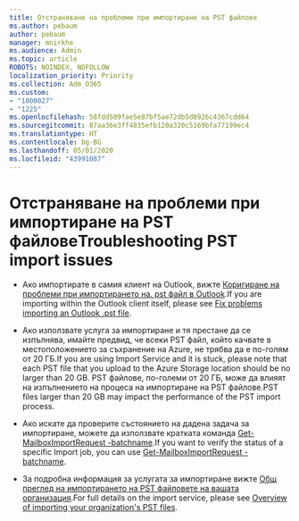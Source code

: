 ```yaml
---
title: Отстраняване на проблеми при импортиране на PST файлове
ms.author: pebaum
author: pebaum
manager: mnirkhe
ms.audience: Admin
ms.topic: article
ROBOTS: NOINDEX, NOFOLLOW
localization_priority: Priority
ms.collection: Adm_O365
ms.custom:
- "1800027"
- "1225"
ms.openlocfilehash: 58fdd509fae5e87bf5ae72db5d8926c4367cdd64
ms.sourcegitcommit: 87aa36e3ff4835efb120a320c5169bfa77199ec4
ms.translationtype: HT
ms.contentlocale: bg-BG
ms.lasthandoff: 05/01/2020
ms.locfileid: "43991087"
---
```

# <a name="troubleshooting-pst-import-issues"></a><span data-ttu-id="1c1fd-102">Отстраняване на проблеми при импортиране на PST файлове</span><span class="sxs-lookup"><span data-stu-id="1c1fd-102">Troubleshooting PST import issues</span></span>

- <span data-ttu-id="1c1fd-103">Ако импортирате в самия клиент на Outlook, вижте [Коригиране на проблеми при импортирането на. pst файл в Outlook](https://support.office.com/article/Fix-problems-importing-an-Outlook-pst-file-2d2e50dc-5c36-4ab2-ab50-f1be733b3d6e).</span><span class="sxs-lookup"><span data-stu-id="1c1fd-103">If you are importing within the Outlook client itself, please see [Fix problems importing an Outlook .pst file](https://support.office.com/article/Fix-problems-importing-an-Outlook-pst-file-2d2e50dc-5c36-4ab2-ab50-f1be733b3d6e).</span></span>

- <span data-ttu-id="1c1fd-104">Ако използвате услуга за импортиране и тя престане да се изпълнява, имайте предвид, че всеки PST файл, който качвате в местоположението за съхранение на Azure, не трябва да е по-голям от 20 ГБ.</span><span class="sxs-lookup"><span data-stu-id="1c1fd-104">If you are using Import Service and it is stuck, please note that each PST file that you upload to the Azure Storage location should be no larger than 20 GB.</span></span> <span data-ttu-id="1c1fd-105">PST файлове, по-големи от 20 ГБ, може да влияят на изпълнението на процеса на импортиране на PST файлове.</span><span class="sxs-lookup"><span data-stu-id="1c1fd-105">PST files larger than 20 GB may impact the performance of the PST import process.</span></span>

- <span data-ttu-id="1c1fd-106">Ако искате да проверите състоянието на дадена задача за импортиране, можете да използвате кратката команда [Get-MailboxImportRequest -batchname](https://docs.microsoft.com/powershell/module/exchange/mailboxes/get-mailboximportrequest).</span><span class="sxs-lookup"><span data-stu-id="1c1fd-106">If you want to verify the status of a specific Import job, you can use [Get-MailboxImportRequest -batchname](https://docs.microsoft.com/powershell/module/exchange/mailboxes/get-mailboximportrequest).</span></span>

- <span data-ttu-id="1c1fd-107">За подробна информация за услугата за импортиране вижте [Общ преглед на импортирането на PST файловете на вашата организация](https://docs.microsoft.com/microsoft-365/compliance/importing-pst-files-to-office-365?view=o365-worldwide).</span><span class="sxs-lookup"><span data-stu-id="1c1fd-107">For full details on the import service, please see [Overview of importing your organization's PST files](https://docs.microsoft.com/microsoft-365/compliance/importing-pst-files-to-office-365?view=o365-worldwide).</span></span>
